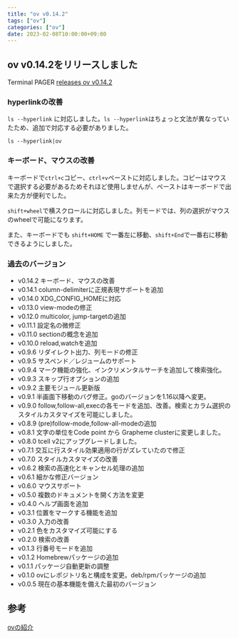 ```yaml
---
title: "ov v0.14.2"
tags: ["ov"]
categories: ["ov"]
date: 2023-02-08T10:00:00+09:00
---
```

## ov v0.14.2をリリースしました

Terminal PAGER [releases ov v0.14.2](https://github.com/noborus/ov/releases/tag/v0.14.2)

### hyperlinkの改善

`ls --hyperlink` に対応しました。`ls --hyperlink`はちょっと文法が異なっていたため、追加で対応する必要がありました。

```console
ls --hyperlink|ov
```

### キーボード、マウスの改善

キーボードで`ctrl+c`コピー、`ctrl+v`ペーストに対応しました。コピーはマウスで選択する必要があるためそれほど使用しませんが、ペーストはキーボードで出来た方が便利でした。

`shift+wheel`で横スクロールに対応しました。列モードでは、列の選択がマウスのwheelで可能になります。

また、キーボードでも `shift+HOME` で一番左に移動、`shift+End`で一番右に移動できるようにしました。 

### 過去のバージョン

* v0.14.2 キーボード、マウスの改善
* v0.14.1 column-delimiterに正規表現サポートを追加
* v0.14.0 XDG_CONFIG_HOMEに対応
* v0.13.0 view-modeの修正
* v0.12.0 multicolor, jump-targetの追加
* v0.11.1 設定名の微修正
* v0.11.0 sectionの概念を追加
* v0.10.0 reload,watchを追加
* v0.9.6 リダイレクト出力、列モードの修正
* v0.9.5 サスペンド／レジュームのサポート
* v0.9.4 マーク機能の強化、インクリメンタルサーチを追加して検索強化。
* v0.9.3 スキップ行オプションの追加
* v0.9.2 主要モジュール更新版
* v0.9.1 半画面下移動のバグ修正。goのバージョンを1.16以降へ変更。
* v0.9.0 follow,follow-all,execの各モードを追加、改善。検索とカラム選択のスタイルカスタマイズを可能にしました。
* v0.8.9 (pre)follow-mode,follow-all-modeの追加
* v0.8.1 文字の単位をCode point から Grapheme clusterに変更しました。
* v0.8.0 tcell v2にアップグレードしました。
* v0.7.1 交互に行スタイル効果適用の行がズレていたので修正
* v0.7.0 スタイルカスタマイズの改善
* v0.6.2 検索の高速化とキャンセル処理の追加
* v0.6.1 細かな修正バージョン
* v0.6.0 マウスサポート
* v0.5.0 複数のドキュメントを開く方法を変更
* v0.4.0 ヘルプ画面を追加
* v0.3.1 位置をマークする機能を追加
* v0.3.0 入力の改善
* v0.2.1 色をカスタマイズ可能にする
* v0.2.0 検索の改善
* v0.1.3 行番号モードを追加
* v0.1.2 Homebrewパッケージの追加
* v0.1.1 パッケージ自動更新の調整
* v0.1.0 ovにレポジトリ名と構成を変更。deb/rpmパッケージの追加
* v0.0.5 現在の基本機能を備えた最初のバージョン

## 参考

[ovの紹介](../oviewer)
